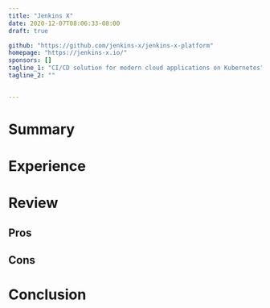```yaml
---
title: "Jenkins X"
date: 2020-12-07T08:06:33-08:00
draft: true

github: "https://github.com/jenkins-x/jenkins-x-platform"
homepage: "https://jenkins-x.io/"
sponsors: []
tagline_1: "CI/CD solution for modern cloud applications on Kubernetes"
tagline_2: ""


---
```


# Summary

# Experience

# Review

## Pros

## Cons

# Conclusion